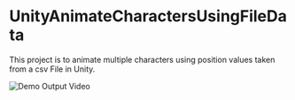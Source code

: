 # UnityAnimateCharactersUsingFileData
This project is to animate multiple characters using position values taken from a csv File in Unity.



![Demo Output Video](https://user-images.githubusercontent.com/13379995/140741800-de319513-424a-47d9-842c-fae91a4fcfa7.gif)
